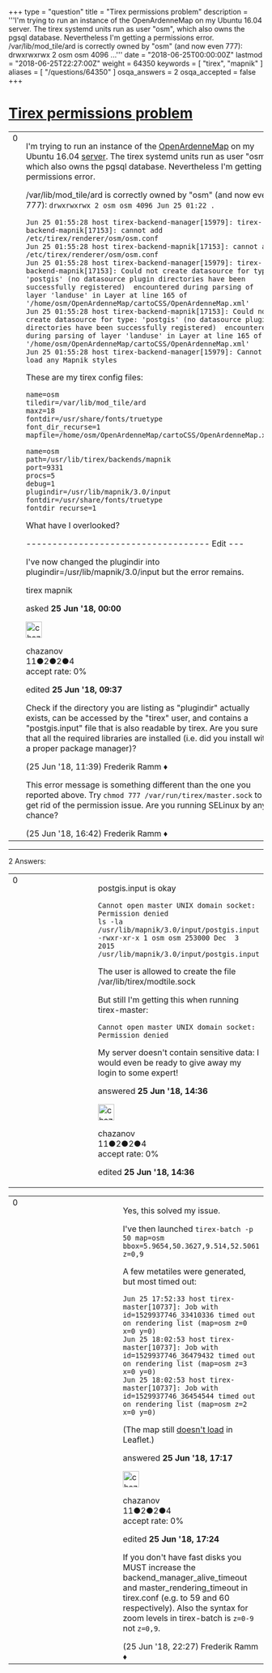 +++
type = "question"
title = "Tirex permissions problem"
description = '''I&#x27;m trying to run an instance of the OpenArdenneMap on my Ubuntu 16.04 server. The tirex systemd units run as user &quot;osm&quot;, which also owns the pgsql database. Nevertheless I&#x27;m getting a permissions error. /var/lib/mod_tile/ard is correctly owned by &quot;osm&quot; (and now even 777): drwxrwxrwx 2 osm osm 4096 ...'''
date = "2018-06-25T00:00:00Z"
lastmod = "2018-06-25T22:27:00Z"
weight = 64350
keywords = [ "tirex", "mapnik" ]
aliases = [ "/questions/64350" ]
osqa_answers = 2
osqa_accepted = false
+++

<div class="headNormal">

# [Tirex permissions problem](/questions/64350/tirex-permissions-problem)

</div>

<div id="main-body">

<div id="askform">

<table id="question-table" style="width:100%;">
<colgroup>
<col style="width: 50%" />
<col style="width: 50%" />
</colgroup>
<tbody>
<tr>
<td style="width: 30px; vertical-align: top"><div class="vote-buttons">
<span id="post-64350-upvote" class="ajax-command post-vote up" rel="nofollow" title="I like this post (click again to cancel)"> </span>
<div id="post-64350-score" class="post-score" title="current number of votes">
0
</div>
<span id="post-64350-downvote" class="ajax-command post-vote down" rel="nofollow" title="I dont like this post (click again to cancel)"> </span> <span id="favorite-mark" class="ajax-command favorite-mark" rel="nofollow" title="mark/unmark this question as favorite (click again to cancel)"> </span>
<div id="favorite-count" class="favorite-count">
&#10;</div>
</div></td>
<td><div id="item-right">
<div class="question-body">
<p>I'm trying to run an instance of the <a href="https://github.com/nobohan/OpenArdenneMap">OpenArdenneMap</a> on my Ubuntu 16.04 <a href="http://185.219.132.219/ard/0/0/0.png">server</a>. The tirex systemd units run as user "osm", which also owns the pgsql database. Nevertheless I'm getting a permissions error.</p>
<p>/var/lib/mod_tile/ard is correctly owned by "osm" (and now even 777): <code>drwxrwxrwx 2 osm osm 4096 Jun 25 01:22 .</code></p>
<pre><code>Jun 25 01:55:28 host tirex-backend-manager[15979]: tirex-backend-mapnik[17153]: cannot add /etc/tirex/renderer/osm/osm.conf
Jun 25 01:55:28 host tirex-backend-mapnik[17153]: cannot add /etc/tirex/renderer/osm/osm.conf
Jun 25 01:55:28 host tirex-backend-manager[15979]: tirex-backend-mapnik[17153]: Could not create datasource for type: &#39;postgis&#39; (no datasource plugin directories have been successfully registered)  encountered during parsing of layer &#39;landuse&#39; in Layer at line 165 of &#39;/home/osm/OpenArdenneMap/cartoCSS/OpenArdenneMap.xml&#39;
Jun 25 01:55:28 host tirex-backend-mapnik[17153]: Could not create datasource for type: &#39;postgis&#39; (no datasource plugin directories have been successfully registered)  encountered during parsing of layer &#39;landuse&#39; in Layer at line 165 of &#39;/home/osm/OpenArdenneMap/cartoCSS/OpenArdenneMap.xml&#39;
Jun 25 01:55:28 host tirex-backend-manager[15979]: Cannot load any Mapnik styles</code></pre>
<p>These are my tirex config files:</p>
<pre><code>name=osm
tiledir=/var/lib/mod_tile/ard
maxz=18
fontdir=/usr/share/fonts/truetype
font_dir_recurse=1
mapfile=/home/osm/OpenArdenneMap/cartoCSS/OpenArdenneMap.xml
&#10;name=osm
path=/usr/lib/tirex/backends/mapnik
port=9331
procs=5
debug=1
plugindir=/usr/lib/mapnik/3.0/input
fontdir=/usr/share/fonts/truetype
fontdir_recurse=1</code></pre>
<p>What have I overlooked?</p>
<p>----------------------------------- Edit ---</p>
<p>I've now changed the plugindir into plugindir=/usr/lib/mapnik/3.0/input but the error remains.</p>
</div>
<div id="question-tags" class="tags-container tags">
<span class="post-tag tag-link-tirex" rel="tag" title="see questions tagged &#39;tirex&#39;">tirex</span> <span class="post-tag tag-link-mapnik" rel="tag" title="see questions tagged &#39;mapnik&#39;">mapnik</span>
</div>
<div id="question-controls" class="post-controls">
&#10;</div>
<div class="post-update-info-container">
<div class="post-update-info post-update-info-user">
<p>asked <strong>25 Jun '18, 00:00</strong></p>
<img src="https://secure.gravatar.com/avatar/ab77a6da4507c0183079f3044856311a?s=32&amp;d=identicon&amp;r=g" class="gravatar" width="32" height="32" alt="chazanov&#39;s gravatar image" />
<p><span>chazanov</span><br />
<span class="score" title="11 reputation points">11</span><span title="2 badges"><span class="badge1">●</span><span class="badgecount">2</span></span><span title="2 badges"><span class="silver">●</span><span class="badgecount">2</span></span><span title="4 badges"><span class="bronze">●</span><span class="badgecount">4</span></span><br />
<span class="accept_rate" title="Rate of the user&#39;s accepted answers">accept rate:</span> <span title="chazanov has no accepted answers">0%</span></p>
</div>
<div class="post-update-info post-update-info-edited">
<p><span> edited <strong>25 Jun '18, 09:37</strong> </span></p>
</div>
</div>
<div id="comments-container-64350" class="comments-container">
<span id="64355"></span>
<div id="comment-64355" class="comment">
<div id="post-64355-score" class="comment-score">
&#10;</div>
<div class="comment-text">
<p>Check if the directory you are listing as "plugindir" actually exists, can be accessed by the "tirex" user, and contains a "postgis.input" file that is also readable by tirex. Are you sure that all the required libraries are installed (i.e. did you install with a proper package manager)?</p>
</div>
<div id="comment-64355-info" class="comment-info">
<span class="comment-age">(25 Jun '18, 11:39)</span> <span class="comment-user userinfo">Frederik Ramm ♦</span>
</div>
</div>
<span id="64364"></span>
<div id="comment-64364" class="comment">
<div id="post-64364-score" class="comment-score">
&#10;</div>
<div class="comment-text">
<p>This error message is something different than the one you reported above. Try <code>chmod 777 /var/run/tirex/master.sock</code> to get rid of the permission issue. Are you running SELinux by any chance?</p>
</div>
<div id="comment-64364-info" class="comment-info">
<span class="comment-age">(25 Jun '18, 16:42)</span> <span class="comment-user userinfo">Frederik Ramm ♦</span>
</div>
</div>
</div>
<div id="comment-tools-64350" class="comment-tools">
&#10;</div>
<div class="clear">
&#10;</div>
<div id="comment-64350-form-container" class="comment-form-container">
&#10;</div>
<div class="clear">
&#10;</div>
</div></td>
</tr>
</tbody>
</table>

------------------------------------------------------------------------

<div class="tabBar">

<span id="sort-top"></span>

<div class="headQuestions">

2 Answers:

</div>

</div>

<span id="64359"></span>

<div id="answer-container-64359" class="answer answered-by-owner">

<table style="width:100%;">
<colgroup>
<col style="width: 50%" />
<col style="width: 50%" />
</colgroup>
<tbody>
<tr>
<td style="width: 30px; vertical-align: top"><div class="vote-buttons">
<span id="post-64359-upvote" class="ajax-command post-vote up" rel="nofollow" title="I like this post (click again to cancel)"> </span>
<div id="post-64359-score" class="post-score" title="current number of votes">
0
</div>
<span id="post-64359-downvote" class="ajax-command post-vote down" rel="nofollow" title="I dont like this post (click again to cancel)"> </span>
</div></td>
<td><div class="item-right">
<div class="answer-body">
<p>postgis.input is okay</p>
<pre><code>Cannot open master UNIX domain socket: Permission denied
ls -la /usr/lib/mapnik/3.0/input/postgis.input 
-rwxr-xr-x 1 osm osm 253000 Dec  3  2015 /usr/lib/mapnik/3.0/input/postgis.input</code></pre>
<p>The user is allowed to create the file /var/lib/tirex/modtile.sock</p>
<p>But still I'm getting this when running tirex-master:</p>
<pre><code>Cannot open master UNIX domain socket: Permission denied</code></pre>
<p>My server doesn't contain sensitive data: I would even be ready to give away my login to some expert!</p>
</div>
<div class="answer-controls post-controls">
&#10;</div>
<div class="post-update-info-container">
<div class="post-update-info post-update-info-user">
<p>answered <strong>25 Jun '18, 14:36</strong></p>
<img src="https://secure.gravatar.com/avatar/ab77a6da4507c0183079f3044856311a?s=32&amp;d=identicon&amp;r=g" class="gravatar" width="32" height="32" alt="chazanov&#39;s gravatar image" />
<p><span>chazanov</span><br />
<span class="score" title="11 reputation points">11</span><span title="2 badges"><span class="badge1">●</span><span class="badgecount">2</span></span><span title="2 badges"><span class="silver">●</span><span class="badgecount">2</span></span><span title="4 badges"><span class="bronze">●</span><span class="badgecount">4</span></span><br />
<span class="accept_rate" title="Rate of the user&#39;s accepted answers">accept rate:</span> <span title="chazanov has no accepted answers">0%</span></p>
</div>
<div class="post-update-info post-update-info-edited">
<p><span> edited <strong>25 Jun '18, 14:36</strong> </span></p>
</div>
</div>
<div id="comments-container-64359" class="comments-container">
&#10;</div>
<div id="comment-tools-64359" class="comment-tools">
&#10;</div>
<div class="clear">
&#10;</div>
<div id="comment-64359-form-container" class="comment-form-container">
&#10;</div>
<div class="clear">
&#10;</div>
</div></td>
</tr>
</tbody>
</table>

</div>

<span id="64365"></span>

<div id="answer-container-64365" class="answer answered-by-owner">

<table style="width:100%;">
<colgroup>
<col style="width: 50%" />
<col style="width: 50%" />
</colgroup>
<tbody>
<tr>
<td style="width: 30px; vertical-align: top"><div class="vote-buttons">
<span id="post-64365-upvote" class="ajax-command post-vote up" rel="nofollow" title="I like this post (click again to cancel)"> </span>
<div id="post-64365-score" class="post-score" title="current number of votes">
0
</div>
<span id="post-64365-downvote" class="ajax-command post-vote down" rel="nofollow" title="I dont like this post (click again to cancel)"> </span>
</div></td>
<td><div class="item-right">
<div class="answer-body">
<p>Yes, this solved my issue.</p>
<p>I've then launched <code>tirex-batch -p 50 map=osm bbox=5.9654,50.3627,9.514,52.5061 z=0,9</code></p>
<p>A few metatiles were generated, but most timed out:</p>
<pre><code>Jun 25 17:52:33 host tirex-master[10737]: Job with id=1529937746_33410336 timed out on rendering list (map=osm z=0 x=0 y=0)
Jun 25 18:02:53 host tirex-master[10737]: Job with id=1529937746_36479432 timed out on rendering list (map=osm z=3 x=0 y=0)
Jun 25 18:02:53 host tirex-master[10737]: Job with id=1529937746_36454544 timed out on rendering list (map=osm z=2 x=0 y=0)</code></pre>
<p>(The map still <a href="http://185.219.132.219/">doesn't load</a> in Leaflet.)</p>
</div>
<div class="answer-controls post-controls">
&#10;</div>
<div class="post-update-info-container">
<div class="post-update-info post-update-info-user">
<p>answered <strong>25 Jun '18, 17:17</strong></p>
<img src="https://secure.gravatar.com/avatar/ab77a6da4507c0183079f3044856311a?s=32&amp;d=identicon&amp;r=g" class="gravatar" width="32" height="32" alt="chazanov&#39;s gravatar image" />
<p><span>chazanov</span><br />
<span class="score" title="11 reputation points">11</span><span title="2 badges"><span class="badge1">●</span><span class="badgecount">2</span></span><span title="2 badges"><span class="silver">●</span><span class="badgecount">2</span></span><span title="4 badges"><span class="bronze">●</span><span class="badgecount">4</span></span><br />
<span class="accept_rate" title="Rate of the user&#39;s accepted answers">accept rate:</span> <span title="chazanov has no accepted answers">0%</span></p>
</div>
<div class="post-update-info post-update-info-edited">
<p><span> edited <strong>25 Jun '18, 17:24</strong> </span></p>
</div>
</div>
<div id="comments-container-64365" class="comments-container">
<span id="64369"></span>
<div id="comment-64369" class="comment">
<div id="post-64369-score" class="comment-score">
&#10;</div>
<div class="comment-text">
<p>If you don't have fast disks you MUST increase the backend_manager_alive_timeout and master_rendering_timeout in tirex.conf (e.g. to 59 and 60 respectively). Also the syntax for zoom levels in tirex-batch is <code>z=0-9</code> not <code>z=0,9</code>.</p>
</div>
<div id="comment-64369-info" class="comment-info">
<span class="comment-age">(25 Jun '18, 22:27)</span> <span class="comment-user userinfo">Frederik Ramm ♦</span>
</div>
</div>
</div>
<div id="comment-tools-64365" class="comment-tools">
&#10;</div>
<div class="clear">
&#10;</div>
<div id="comment-64365-form-container" class="comment-form-container">
&#10;</div>
<div class="clear">
&#10;</div>
</div></td>
</tr>
</tbody>
</table>

</div>

<div class="paginator-container-left">

</div>

</div>

</div>

